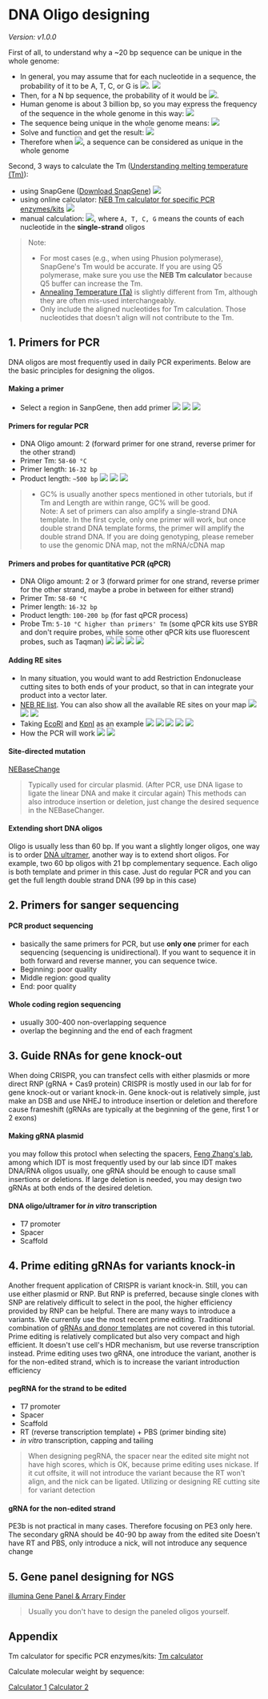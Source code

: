 # DNA Oligo designing
*Version: v1.0.0*



First of all, to understand why a ~20 bp sequence can be unique in the whole genome:  

- In general, you may assume that for each nucleotide in a sequence, the probability of it to be A, T, C, or G is <img src="https://render.githubusercontent.com/render/math?math=\frac{1}{4}">.
![](fig/oligo-3.png)
- Then, for a N bp sequence, the probability of it would be <img src="https://render.githubusercontent.com/render/math?math=\frac{1}{4} ^{N}">.
- Human genome is about 3 billion bp, so you may express the frequency of the sequence in the whole genome in this way: <img src="https://render.githubusercontent.com/render/math?math=f(N)=3\times 10^{9} \times \frac{1}{4} ^{N}">
- The sequence being unique in the whole genome means: <img src="https://render.githubusercontent.com/render/math?math=f(N)\leq 1">
- Solve and function and get the result: <img src="https://render.githubusercontent.com/render/math?math=N\geq 15.74">
- Therefore when <img src="https://render.githubusercontent.com/render/math?math=N \geq 16">, a sequence can be considered as unique in the whole genome

Second, 3 ways to calculate the Tm ([Understanding melting temperature (Tm)](https://www.idtdna.com/pages/education/decoded/article/understanding-melting-temperature-(t-sub-m-sub-))):  

- using SnapGene ([Download SnapGene](https://www.snapgene.com/snapgene-viewer/))
![](fig/oligo-4.png)
- using online calculator: [NEB Tm calculator for specific PCR enzymes/kits](http://tmcalculator.neb.com/)
![](fig/oligo-9.png)
- manual calculation: <img src="https://render.githubusercontent.com/render/math?math=Tm=2\times (A %2B T) %2B 4\times (G %2B C)">, where ```A, T, C, G``` means the counts of each nucleotide in the **single-strand** oligos

> Note:   
> - For most cases (e.g., when using Phusion polymerase), SnapGene's Tm would be accurate. If you are using Q5 polymerase, make sure you use the **NEB Tm calculator** because Q5 buffer can increase the Tm.  
> - [Annealing Temperature (Ta)](https://www.labce.com/spg1025560_annealing_temperature_ta.aspx) is slightly different from Tm, although they are often mis-used interchangeably.  
> - Only include the aligned nucleotides for Tm calculation. Those nucleotides that doesn't align will not contribute to the Tm.

## 1. Primers for PCR
DNA oligos are most frequently used in daily PCR experiments. Below are the basic principles for designing the oligos.

#### Making a primer
- Select a region in SanpGene, then add primer
![](fig/oligo-6.png)
![](fig/oligo-7.png)
![](fig/oligo-8.png)

#### Primers for regular PCR
- DNA Oligo amount: 2 (forward primer for one strand, reverse primer for the other strand)
- Primer Tm: ```58-60 °C```
- Primer length: ```16-32 bp```
- Product length: ```~500 bp```
![](fig/oligo-10.png)
![](fig/oligo-11.png)
![](fig/oligo-12.png)

> - GC% is usually another specs mentioned in other tutorials, but if Tm and Length are within range, GC% will be good.  
> Note: A set of primers can also amplify a single-strand DNA template. In the first cycle, only one primer will work, but once double strand DNA template forms, the primer will amplify the double strand DNA.
> If you are doing genotyping, please remeber to use the genomic DNA map, not the mRNA/cDNA map

#### Primers and probes for quantitative PCR (qPCR)
- DNA Oligo amount: 2 or 3 (forward primer for one strand, reverse primer for the other strand, maybe a probe in between for either strand)
- Primer Tm: ```58-60 °C```
- Primer length: ```16-32 bp```
- Product length: ```100-200 bp``` (for fast qPCR process)
- Probe Tm: ```5-10 °C higher than primers' Tm``` (some qPCR kits use SYBR and don't require probes, while some other qPCR kits use fluorescent probes, such as Taqman)
![](fig/oligo-13.png)
![](fig/oligo-14.png)
![](fig/oligo-15.png)
![](fig/oligo-16.png)

#### Adding RE sites
- In many situation, you would want to add Restriction Endonuclease cutting sites to both ends of your product, so that in can integrate your product into a vector later.
- [NEB RE list](https://www.neb.com/products/restriction-endonucleases). You can also show all the available RE sites on your map
![](fig/oligo-19.png)
![](fig/oligo-20.png)
![](fig/oligo-22.png)
- Taking [EcoRI](https://www.neb.com/products/r0101-ecori#Product%20Information) and [KpnI](https://www.neb.com/products/r0142-kpni#Product%20Information) as an example
![](fig/oligo-17.png)
![](fig/oligo-18.png)
![](fig/oligo-23.png)
![](fig/oligo-24.png)
![](fig/oligo-25.png)
- How the PCR will work
![](fig/oligo-26.png)
![](fig/oligo-27.png)

#### Site-directed mutation
[NEBaseChange](http://nebasechanger.neb.com/)
> Typically used for circular plasmid. (After PCR, use DNA ligase to ligate the linear DNA and make it circular again)
> This methods can also introduce insertion or deletion, just change the desired sequence in the NEBaseChanger.


#### Extending short DNA oligos
Oligo is usually less than 60 bp. If you want a slightly longer oligos, one way is to order [DNA ultramer](https://www.idtdna.com/pages/products/custom-dna-rna/dna-oligos/ultramer-dna-oligos), another way is to extend short oligos.
For example, two 60 bp oligos with 21 bp complementary sequence. Each oligo is both template and primer in this case. Just do regular PCR and you can get the full length double strand DNA (99 bp in this case)



## 2. Primers for sanger sequencing
#### PCR product sequencing
- basically the same primers for PCR, but use **only one** primer for each sequencing (sequencing is unidirectional). If you want to sequence it in both forward and reverse manner, you can sequence twice.
- Beginning: poor quality
- Middle region: good quality
- End: poor quality

#### Whole coding region sequencing
- usually 300-400 non-overlapping sequence
- overlap the beginning and the end of each fragment



## 3. Guide RNAs for gene knock-out
When doing CRISPR, you can transfect cells with either plasmids or more direct RNP (gRNA + Cas9 protein)
CRISPR is mostly used in our lab for for gene knock-out or variant knock-in.
Gene knock-out is relatively simple, just make an DSB and use NHEJ to introduce insertion or deletion and therefore cause frameshift (gRNAs are typically at the beginning of the gene, first 1 or 2 exons)


#### Making gRNA plasmid
you may follow this protocl
when selecting the spacers, [Feng Zhang's lab](https://zlab.bio/guide-design-resources), among which IDT is most frequently used by our lab since IDT makes DNA/RNA oligos
usually, one gRNA should be enough to cause small insertions or deletions. If large deletion is needed, you may design two gRNAs at both ends of the desired deletion.

#### DNA oligo/ultramer for *in vitro* transcription
- T7 promoter
- Spacer
- Scaffold



## 4. Prime editing gRNAs for variants knock-in
Another frequent application of CRISPR is variant knock-in. Still, you can use either plasmid or RNP. But RNP is preferred, because single clones with SNP are relatively difficult to select in the pool, the higher efficiency provided by RNP can be helpful.
There are many ways to introduce a variants. We currently use the most recent prime editing. Traditional combination of [gRNAs and donor templates](https://horizondiscovery.com/en/applications/crispr-cas9/homology-directed-repair-with-a-plasmid-donor) are not covered in this tutorial. 
Prime editing is relatively complicated but also very compact and high efficient. It doesn't use cell's HDR mechanism, but use reverse transcription instead.
Prime editing uses two gRNA, one introduce the variant, another is for the non-edited strand, which is to increase the variant introduction efficiency

#### pegRNA for the strand to be edited
- T7 promoter
- Spacer
- Scaffold
- RT (reverse transcription template) + PBS (primer binding site)
- *in vitro* transcription, capping and tailing
> When designing pegRNA, the spacer near the edited site might not have high scores, which is OK, because prime editing uses nickase. If it cut offsite, it will not introduce the variant because the RT won't align, and the nick can be ligated.
> Utilizing or designing RE cutting site for variant detection

#### gRNA for the non-edited strand 
PE3b is not practical in many cases. Therefore focusing on PE3 only here.
The secondary gRNA should be 40-90 bp away from the edited site
Doesn't have RT and PBS, only introduce a nick, will not introduce any sequence change



## 5. Gene panel designing for NGS
[illumina Gene Panel & Arrary Finder](https://www.illumina.com/products/selection-tools/gene-panel-finder.html#/)
> Usually you don't have to design the paneled oligos yourself.

## Appendix

Tm calculator for specific PCR enzymes/kits:
[Tm calculator](http://tmcalculator.neb.com/)

Calculate molecular weight by sequence:

[Calculator 1](http://molbiol.edu.ru/eng/scripts/01_07.html)
[Calculator 2](https://www.bioinformatics.org/sms2/dna_mw.html)
